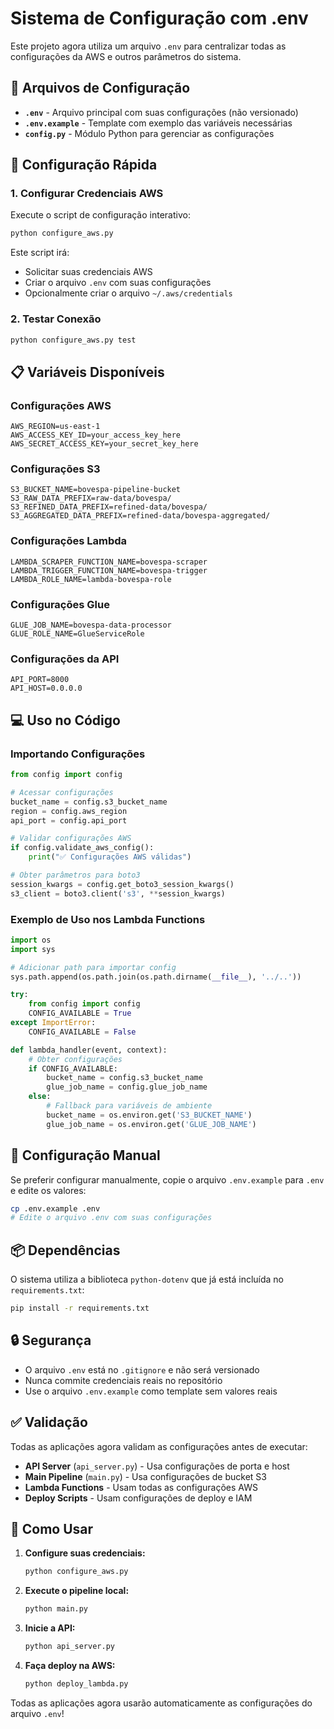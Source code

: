 # Sistema de Configuração com .env

Este projeto agora utiliza um arquivo `.env` para centralizar todas as configurações da AWS e outros parâmetros do sistema.

## 📁 Arquivos de Configuração

- **`.env`** - Arquivo principal com suas configurações (não versionado)
- **`.env.example`** - Template com exemplo das variáveis necessárias
- **`config.py`** - Módulo Python para gerenciar as configurações

## 🚀 Configuração Rápida

### 1. Configurar Credenciais AWS

Execute o script de configuração interativo:

```bash
python configure_aws.py
```

Este script irá:
- Solicitar suas credenciais AWS
- Criar o arquivo `.env` com suas configurações
- Opcionalmente criar o arquivo `~/.aws/credentials`

### 2. Testar Conexão

```bash
python configure_aws.py test
```

## 📋 Variáveis Disponíveis

### Configurações AWS
```env
AWS_REGION=us-east-1
AWS_ACCESS_KEY_ID=your_access_key_here
AWS_SECRET_ACCESS_KEY=your_secret_key_here
```

### Configurações S3
```env
S3_BUCKET_NAME=bovespa-pipeline-bucket
S3_RAW_DATA_PREFIX=raw-data/bovespa/
S3_REFINED_DATA_PREFIX=refined-data/bovespa/
S3_AGGREGATED_DATA_PREFIX=refined-data/bovespa-aggregated/
```

### Configurações Lambda
```env
LAMBDA_SCRAPER_FUNCTION_NAME=bovespa-scraper
LAMBDA_TRIGGER_FUNCTION_NAME=bovespa-trigger
LAMBDA_ROLE_NAME=lambda-bovespa-role
```

### Configurações Glue
```env
GLUE_JOB_NAME=bovespa-data-processor
GLUE_ROLE_NAME=GlueServiceRole
```

### Configurações da API
```env
API_PORT=8000
API_HOST=0.0.0.0
```

## 💻 Uso no Código

### Importando Configurações

```python
from config import config

# Acessar configurações
bucket_name = config.s3_bucket_name
region = config.aws_region
api_port = config.api_port

# Validar configurações AWS
if config.validate_aws_config():
    print("✅ Configurações AWS válidas")

# Obter parâmetros para boto3
session_kwargs = config.get_boto3_session_kwargs()
s3_client = boto3.client('s3', **session_kwargs)
```

### Exemplo de Uso nos Lambda Functions

```python
import os
import sys

# Adicionar path para importar config
sys.path.append(os.path.join(os.path.dirname(__file__), '../..'))

try:
    from config import config
    CONFIG_AVAILABLE = True
except ImportError:
    CONFIG_AVAILABLE = False

def lambda_handler(event, context):
    # Obter configurações
    if CONFIG_AVAILABLE:
        bucket_name = config.s3_bucket_name
        glue_job_name = config.glue_job_name
    else:
        # Fallback para variáveis de ambiente
        bucket_name = os.environ.get('S3_BUCKET_NAME')
        glue_job_name = os.environ.get('GLUE_JOB_NAME')
```

## 🔧 Configuração Manual

Se preferir configurar manualmente, copie o arquivo `.env.example` para `.env` e edite os valores:

```bash
cp .env.example .env
# Edite o arquivo .env com suas configurações
```

## 📦 Dependências

O sistema utiliza a biblioteca `python-dotenv` que já está incluída no `requirements.txt`:

```bash
pip install -r requirements.txt
```

## 🔒 Segurança

- O arquivo `.env` está no `.gitignore` e não será versionado
- Nunca commite credenciais reais no repositório
- Use o arquivo `.env.example` como template sem valores reais

## ✅ Validação

Todas as aplicações agora validam as configurações antes de executar:

- **API Server** (`api_server.py`) - Usa configurações de porta e host
- **Main Pipeline** (`main.py`) - Usa configurações de bucket S3
- **Lambda Functions** - Usam todas as configurações AWS
- **Deploy Scripts** - Usam configurações de deploy e IAM

## 🚀 Como Usar

1. **Configure suas credenciais:**
   ```bash
   python configure_aws.py
   ```

2. **Execute o pipeline local:**
   ```bash
   python main.py
   ```

3. **Inicie a API:**
   ```bash
   python api_server.py
   ```

4. **Faça deploy na AWS:**
   ```bash
   python deploy_lambda.py
   ```

Todas as aplicações agora usarão automaticamente as configurações do arquivo `.env`!
